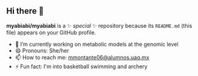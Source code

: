 ## Hi there 👋


**myabiabi/myabiabi** is a ✨ _special_ ✨ repository because its `README.md` (this file) appears on your GitHub profile.

- 🔭 I’m currently working on metabolic models at the genomic level
- 😄 Pronouns: She/her
- 📫 How to reach me: mmontante06@alumnos.uaq.mx
- ⚡ Fun fact:  I'm into basketball  swimming and archery  